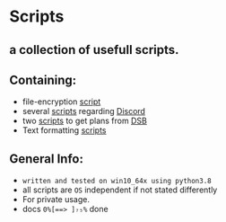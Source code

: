 # Scripts
## a collection of usefull scripts.
## Containing:
 - file-encryption [script](https://github.com/xNaCly/scripts/tree/master/encrypt)
 - several [scripts](https://github.com/xNaCly/scripts/tree/master/discord) regarding [Discord](https://discordapp.com/company)
 - two [scripts](https://github.com/xNaCly/scripts/tree/master/dsb) to get plans from [DSB](https://digitales-schwarzes-brett.de/)
 - Text formatting [scripts](https://github.com/xNaCly/scripts/tree/master/Text%20Formatting)

## General Info:

- `written and tested on win10_64x using python3.8`<br>
- all scripts are `OS` independent if not stated differently
  <br>
- For private usage.
- docs `0%[==> ]₇₅%` done
